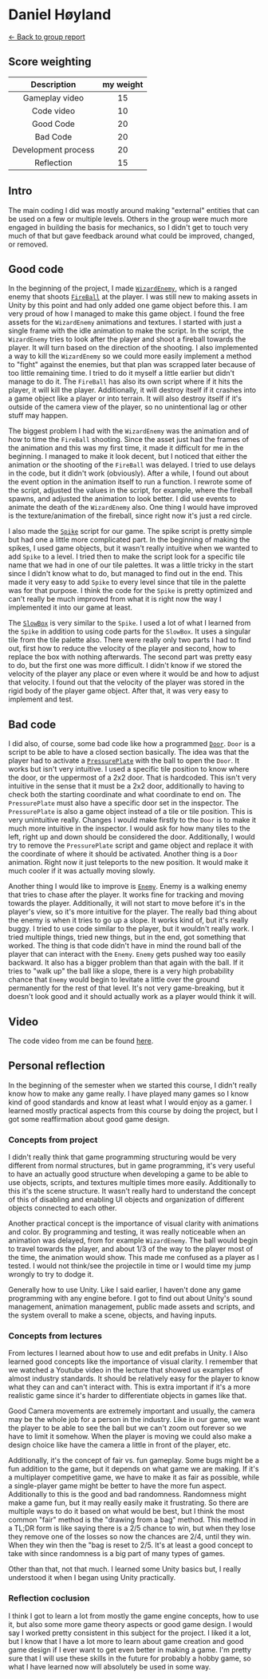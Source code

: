  
# Daniel Høyland


[<- Back to group report](../gameprog.md)

## Score weighting
| Description | my weight |
| :----:|:----:|
| Gameplay video        | 15 |
| Code video            | 10 |
| Good Code             | 20 |
| Bad Code              | 20 |
| Development process   | 20 |
| Reflection            | 15 |

## Intro
The main coding I did was mostly around making "external" entities that can be used on a few or multiple levels. Others in the group were much more engaged in building the basis for mechanics, so I didn't get to touch very much of that but gave feedback around what could be improved, changed, or removed.

## Good code
In the beginning of the project, I made [`WizardEnemy`](../2D_Acrobatic_Ball/Assets/Scripts/WizardEnemy.cs), which is a ranged enemy that shoots [`FireBall`](../2D_Acrobatic_Ball/Assets/Scripts/FireBall.cs) at the player. I was still new to making assets in Unity by this point and had only added one game object before this. I am very proud of how I managed to make this game object. I found the free assets for the `WizardEnemy` animations and textures. I started with just a single frame with the idle animation to make the script. In the script, the `WizardEnemy` tries to look after the player and shoot a fireball towards the player. It will turn based on the direction of the shooting. I also implemented a way to kill the `WizardEnemy` so we could more easily implement a method to "fight" against the enemies, but that plan was scrapped later because of too little remaining time. I tried to do it myself a little earlier but didn't manage to do it. The `FireBall` has also its own script where if it hits the player, it will kill the player. Additionally, it will destroy itself if it crashes into a game object like a player or into terrain. It will also destroy itself if it's outside of the camera view of the player, so no unintentional lag or other stuff may happen.

The biggest problem I had with the `WizardEnemy` was the animation and of how to time the `FireBall` shooting. Since the asset just had the frames of the animation and this was my first time, it made it difficult for me in the beginning. I managed to make it look decent, but I noticed that either the animation or the shooting of the `FireBall` was delayed. I tried to use delays in the code, but it didn't work (obviously). After a while, I found out about the event option in the animation itself to run a function. I rewrote some of the script, adjusted the values in the script, for example, where the fireball spawns, and adjusted the animation to look better. I did use events to animate the death of the `WizardEnemy` also. One thing I would have improved is the texture/animation of the fireball, since right now it's just a red circle.

I also made the [`Spike`](../2D_Acrobatic_Ball/Assets/Scripts/Spike.cs) script for our game. The spike script is pretty simple but had one a little more complicated part. In the beginning of making the spikes, I used game objects, but it wasn't really intuitive when we wanted to add `Spike` to a level. I tried then to make the script look for a specific tile name that we had in one of our tile palettes. It was a little tricky in the start since I didn't know what to do, but managed to find out in the end. This made it very easy to add `Spike` to every level since that tile in the palette was for that purpose. I think the code for the `Spike` is pretty optimized and can't really be much improved from what it is right now the way I implemented it into our game at least.

The [`SlowBox`](../2D_Acrobatic_Ball/Assets/Scripts/SlowBox.cs) is very similar to the `Spike`. I used a lot of what I learned from the `Spike` in addition to using code parts for the `SlowBox`. It uses a singular tile from the tile palette also. There were really only two parts I had to find out, first how to reduce the velocity of the player and second, how to replace the box with nothing afterwards. The second part was pretty easy to do, but the first one was more difficult. I didn't know if we stored the velocity of the player any place or even where it would be and how to adjust that velocity. I found out that the velocity of the player was stored in the rigid body of the player game object. After that, it was very easy to implement and test.

## Bad code
I did also, of course, some bad code like how a programmed [`Door`](../2D_Acrobatic_Ball/Assets/Scripts/Door.cs). `Door` is a script to be able to have a closed section basically. The idea was that the player had to activate a [`PressurePlate`](../2D_Acrobatic_Ball/Assets/Scripts/PressurePlate.cs) with the ball to open the `Door`. It works but isn't very intuitive. I used a specific tile position to know where the door, or the uppermost of a 2x2 door. That is hardcoded. This isn't very intuitive in the sense that it must be a 2x2 door, additionally to having to check both the starting coordinate and what coordinate to end on. The `PressurePlate` must also have a specific door set in the inspector. The `PressurePlate` is also a game object instead of a tile or tile position. This is very unintuitive really. Changes I would make firstly to the `Door` is to make it much more intuitive in the inspector. I would ask for how many tiles to the left, right up and down should be considered the door. Additionally, I would try to remove the `PressurePlate` script and game object and replace it with the coordinate of where it should be activated. Another thing is a `Door` animation. Right now it just teleports to the new position. It would make it much cooler if it was actually moving slowly.

Another thing I would like to improve is [`Enemy`](../2D_Acrobatic_Ball/Assets/Scripts/Enemy.cs). Enemy is a walking enemy that tries to chase after the player. It works fine for tracking and moving towards the player. Additionally, it will not start to move before it's in the player's view, so it's more intuitive for the player. The really bad thing about the enemy is when it tries to go up a slope. It works kind of, but it's really buggy. I tried to use code similar to the player, but it wouldn't really work. I tried multiple things, tried new things, but in the end, got something that worked. The thing is that code didn't have in mind the round ball of the player that can interact with the `Enemy`. `Enemy` gets pushed way too easily backward. It also has a bigger problem than that again with the ball. If it tries to "walk up" the ball like a slope, there is a very high probability chance that `Enemy` would begin to levitate a little over the ground permanently for the rest of that level. It's not very game-breaking, but it doesn't look good and it should actually work as a player would think it will.

## Video
The code video from me can be found [here](https://youtu.be/0qox6FNj2u4).

## Personal reflection
In the beginning of the semester when we started this course, I didn't really know how to make any game really. I have played many games so I know kind of good standards and know at least what I would enjoy as a gamer. I learned mostly practical aspects from this course by doing the project, but I got some reaffirmation about good game design.

### Concepts from project
I didn't really think that game programming structuring would be very different from normal structures, but in game programming, it's very useful to have an actually good structure when developing a game to be able to use objects, scripts, and textures multiple times more easily. Additionally to this it's the scene structure. It wasn't really hard to understand the concept of this of disabling and enabling UI objects and organization of different objects connected to each other.

Another practical concept is the importance of visual clarity with animations and color. By programming and testing, it was really noticeable when an animation was delayed, from for example `WizardEnemy`. The ball would begin to travel towards the player, and about 1/3 of the way to the player most of the time, the animation would show. This made me confused as a player as I tested. I would not think/see the projectile in time or I would time my jump wrongly to try to dodge it.

Generally how to use Unity. Like I said earlier, I haven't done any game programming with any engine before. I got to find out about Unity's sound management, animation management, public made assets and scripts, and the system overall to make a scene, objects, and having inputs.

### Concepts from lectures

From lectures I learned about how to use and edit prefabs in Unity. I Also learned good concepts like the importance of visual clarity. I remember that we watched a Youtube video in the lecture that showed us examples of almost industry standards. It should be relatively easy for the player to know what they can and can't interact with. This is extra important if it's a more realistic game since it's harder to differentiate objects in games like that.

Good Camera movements are extremely important and usually, the camera may be the whole job for a person in the industry. Like in our game, we want the player to be able to see the ball but we can't zoom out forever so we have to limit it somehow. When the player is moving we could also make a design choice like have the camera a little in front of the player, etc.

Additionally, it's the concept of fair vs. fun gameplay. Some bugs might be a fun addition to the game, but it depends on what game we are making. If it's a multiplayer competitive game, we have to make it as fair as possible, while a single-player game might be better to have the more fun aspect. Additionally to this is the good and bad randomness. Randomness might make a game fun, but it may really easily make it frustrating. So there are multiple ways to do it based on what would be best, but I think the most common "fair" method is the "drawing from a bag" method. This method in a TL;DR form is like saying there is a 2/5 chance to win, but when they lose they remove one of the losses so now the chances are 2/4, until they win. When they win then the "bag is reset to 2/5. It's at least a good concept to take with since randomness is a big part of many types of games.

Other than that, not that much. I learned some Unity basics but, I really understood it when I began using Unity practically.

### Reflection coclusion
I think I got to learn a lot from mostly the game engine concepts, how to use it, but also some more game theory aspects or good game design. I would say I worked pretty consistent in this subject for the project. I liked it a lot, but I know that I have a lot more to learn about game creation and good game design if I ever want to get even better in making a game. I'm pretty sure that I will use these skills in the future for probably a hobby game, so what I have learned now will absolutely be used in some way.
